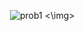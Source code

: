 <img> ![prob1](https://github.com/user-attachments/assets/3b0bd827-3005-4162-9a51-87bddbbc9ea6) <\img>


